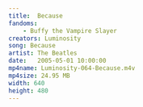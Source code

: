 ```yaml
---
title:  Because
fandoms:
    - Buffy the Vampire Slayer
creators: Luminosity
song: Because
artist: The Beatles
date:   2005-05-01 10:00:00
mp4name: Luminosity-064-Because.m4v
mp4size: 24.95 MB
width: 640
height: 480
---
```



  